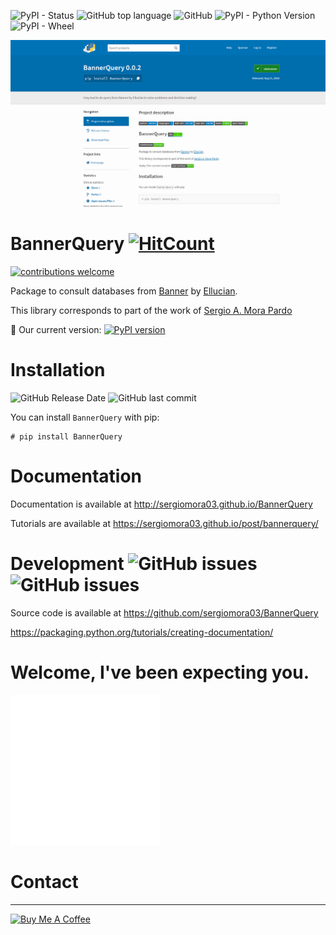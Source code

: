 ![PyPI - Status](https://img.shields.io/pypi/status/Bannerquery) ![GitHub top language](https://img.shields.io/github/languages/top/sergiomora03/BannerQuery) ![GitHub](https://img.shields.io/github/license/sergiomora03/BannerQuery) ![PyPI - Python Version](https://img.shields.io/pypi/pyversions/Bannerquery) ![PyPI - Wheel](https://img.shields.io/pypi/wheel/BannerQuery)

![](img/BannerQuery.png)

# BannerQuery [![HitCount](http://hits.dwyl.com/sergiomora03/BannerQuery.svg)](http://hits.dwyl.com/sergiomora03/BannerQuery)

[![contributions welcome](https://img.shields.io/badge/contributions-welcome-brightgreen.svg?style=flat)](https://github.com/sergiomora03/BannerQuery/issues) 

Package to consult databases from [Banner](https://www.ellucian.com/es/soluciones/ellucian-banner) by [Ellucian](https://www.ellucian.com/es).

This library corresponds to part of the work of [Sergio A. Mora Pardo](https://sergiomora03.github.io/)

👶 Our current version: [![PyPI version](https://badge.fury.io/py/BannerQuery.svg)](https://badge.fury.io/py/BannerQuery) 

# Installation

![GitHub Release Date](https://img.shields.io/github/release-date/sergiomora03/BannerQuery) ![GitHub last commit](https://img.shields.io/github/last-commit/sergiomora03/BannerQuery)

You can install ```BannerQuery``` with pip:

```
# pip install BannerQuery
```

# Documentation

Documentation is available at http://sergiomora03.github.io/BannerQuery

Tutorials are available at https://sergiomora03.github.io/post/bannerquery/

# Development ![GitHub issues](https://img.shields.io/github/issues/sergiomora03/BannerQuery) ![GitHub issues](https://img.shields.io/github/issues-raw/sergiomora03/BannerQuery) 

Source code is available at https://github.com/sergiomora03/BannerQuery

https://packaging.python.org/tutorials/creating-documentation/

# Welcome, I've been expecting you.
![](./img/wellcome.svg)

# Contact

<div class="github-card" data-github="sergiomora03" data-width="400" data-height="150" data-theme="default"></div>
<script src="//cdn.jsdelivr.net/github-cards/latest/widget.js"></script>

---

<a href="https://www.buymeacoffee.com/sergiomorapardo" target="_blank"><img src="https://cdn.buymeacoffee.com/buttons/default-orange.png" alt="Buy Me A Coffee" style="height: 51px !important;width: 217px !important;" ></a>

